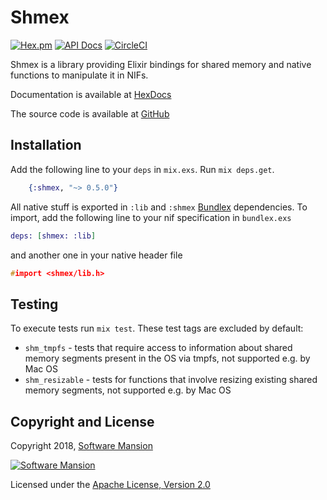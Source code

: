 # Shmex

[![Hex.pm](https://img.shields.io/hexpm/v/shmex.svg)](https://hex.pm/packages/shmex)
[![API Docs](https://img.shields.io/badge/api-docs-yellow.svg?style=flat)](https://hexdocs.pm/shmex/)
[![CircleCI](https://circleci.com/gh/membraneframework/shmex.svg?style=svg)](https://circleci.com/gh/membraneframework/shmex)

Shmex is a library providing Elixir bindings for shared memory and native
functions to manipulate it in NIFs.

Documentation is available at [HexDocs](https://hexdocs.pm/shmex)

The source code is available at [GitHub](https://github.com/membraneframework/shmex)

## Installation

Add the following line to your `deps` in `mix.exs`. Run `mix deps.get`.

```elixir
	{:shmex, "~> 0.5.0"}
```

All native stuff is exported in `:lib` and `:shmex` [Bundlex](https://hex.pm/packages/bundlex) dependencies.
To import, add the following line to your nif specification in `bundlex.exs`
```elixir
deps: [shmex: :lib]
```
and another one in your native header file
```c
#import <shmex/lib.h>
```

## Testing

To execute tests run `mix test`. These test tags are excluded by default:
- `shm_tmpfs` - tests that require access to information about shared memory segments present in the OS via tmpfs, not supported e.g. by Mac OS
- `shm_resizable` - tests for functions that involve resizing existing shared memory segments, not supported e.g. by Mac OS

## Copyright and License

Copyright 2018, [Software Mansion](https://swmansion.com/?utm_source=git&utm_medium=readme&utm_campaign=membrane)

[![Software Mansion](https://logo.swmansion.com/logo?color=white&variant=desktop&width=200&tag=membrane-github)](https://swmansion.com/?utm_source=git&utm_medium=readme&utm_campaign=membrane)

Licensed under the [Apache License, Version 2.0](LICENSE)
